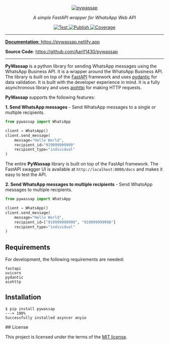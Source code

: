 <p align="center">
  <a href="https://pywassap.netlify.app"><img src="https://pywassap.netlify.app/img/logo-margin/pywassap-logo.png" alt="pywassap"></a>
</p>
<p align="center">
    <em> A simple FastAPI wrapper for WhatsApp Web API </em>
</p>
<p align="center">
<a href="https://github.com/Aarif1430/pywassap/actions/workflows/test.yml" target="_blank">
    <img src="https://github.com/Aarif1430/pywassap/actions/workflows/test.yml/badge.svg" alt="Test">
</a>
<a href="https://github.com/Aarif1430/pywassap/actions/workflows/publish.yml" target="_blank">
    <img src="https://github.com/Aarif1430/pywassap/actions/workflows/publish.yml/badge.svg" alt="Publish">
</a>
<a href="https://github.com/Aarif1430/pywassap/actions/workflows/smokeshow.yml" target="_blank">
    <img src="https://github.com/Aarif1430/pywassap/actions/workflows/smokeshow.yml/badge.svg" alt="Coverage">
</p>
</p>

---

**Documentation**: <a href="https://pywassap.netlify.app" target="_blank">https://pywassap.netlify.app</a>

**Source Code**: <a href="https://github.com/Aarif1430/pywassap" target="_blank">https://github.com/Aarif1430/pywassap</a>

---
**PyWassap** is a python library for sending WhatsApp messages using the WhatsApp Business API. It is a wrapper around the WhatsApp Business API. The library is built on top of the [FastAPI](https://fastapi.Aarif1.com/) framework and uses [pydantic](https://pydantic-docs.helpmanual.io/) for data validation. It is built with the developer experience in mind. It is a fully asynchronous library and uses [aiohttp](https://docs.aiohttp.org/en/stable/) for making HTTP requests.

**PyWassap** supports the following features:

**1. Send WhatsApp messages** - Send WhatsApp messages to a single or multiple recipients.

```Python
from pywassap import WhatsApp

client = WhatsApp()
client.send_message(
    message="Hello World",
    recipient_id="919999999999"
    recipient_type="individual"
)
```

The entire **PyWassap** library is built on top of the FastApI framework.
The FastAPI swagger UI is available at `http://localhost:8000/docs` and
makes it easy to test the API.

**2. Send WhatsApp messages to multiple recipients** - Send WhatsApp messages to multiple recipients.

```Python
from pywassap import WhatsApp

client = WhatsApp()
client.send_message(
    message="Hello World",
    recipient_id=["919999999999", "919999999998"]
    recipient_type="individual"
)
```


## Requirements
For development, the following requirements are needed:
```console
fastapi
uvicorn
pydantic
aiohttp
```

## Installation

<div class="termy">

```console
$ pip install pywassap
---> 100%
Successfully installed asyncer anyio
```

</div>
## License

This project is licensed under the terms of the [MIT license](https://github.com/Aarif1430/pywassap/blob/main/LICENSE).

